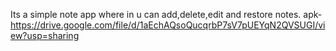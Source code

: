 Its a simple note app where in u can add,delete,edit and restore notes.
apk-https://drive.google.com/file/d/1aEchAQsoQucqrbP7sV7pUEYqN2QVSUGI/view?usp=sharing

